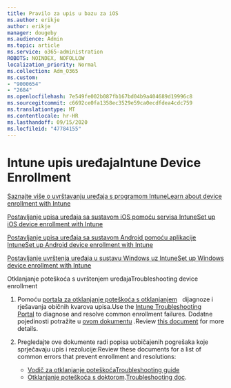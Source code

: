 ```yaml
---
title: Pravilo za upis u bazu za iOS
ms.author: erikje
author: erikje
manager: dougeby
ms.audience: Admin
ms.topic: article
ms.service: o365-administration
ROBOTS: NOINDEX, NOFOLLOW
localization_priority: Normal
ms.collection: Adm_O365
ms.custom:
- "9000654"
- "2684"
ms.openlocfilehash: 7e549fe002b087fb167bd04b9a404689d19996c8
ms.sourcegitcommit: c6692ce0fa1358ec3529e59ca0ecdfdea4cdc759
ms.translationtype: MT
ms.contentlocale: hr-HR
ms.lasthandoff: 09/15/2020
ms.locfileid: "47784155"
---
```

# <a name="intune-device-enrollment"></a><span data-ttu-id="8e166-102">Intune upis uređaja</span><span class="sxs-lookup"><span data-stu-id="8e166-102">Intune Device Enrollment</span></span>

[<span data-ttu-id="8e166-103">Saznajte više o uvrštavanju uređaja s programom Intune</span><span class="sxs-lookup"><span data-stu-id="8e166-103">Learn about device enrollment with Intune</span></span>](https://docs.microsoft.com/intune/enrollment/device-enrollment)

[<span data-ttu-id="8e166-104">Postavljanje upisa uređaja sa sustavom iOS pomoću servisa Intune</span><span class="sxs-lookup"><span data-stu-id="8e166-104">Set up iOS device enrollment with Intune</span></span>](https://docs.microsoft.com/intune/enrollment/ios-enroll)

[<span data-ttu-id="8e166-105">Postavljanje upisa uređaja sa sustavom Android pomoću aplikacije Intune</span><span class="sxs-lookup"><span data-stu-id="8e166-105">Set up Android device enrollment with Intune</span></span>](https://docs.microsoft.com/intune/android-enroll)

[<span data-ttu-id="8e166-106">Postavljanje uvrštenja uređaja u sustavu Windows uz Intune</span><span class="sxs-lookup"><span data-stu-id="8e166-106">Set up Windows device enrollment with Intune</span></span>](https://docs.microsoft.com/intune/windows-enroll)

<span data-ttu-id="8e166-107">Otklanjanje poteškoća s uvrštenjem uređaja</span><span class="sxs-lookup"><span data-stu-id="8e166-107">Troubleshooting device enrollment</span></span>

1. <span data-ttu-id="8e166-108">Pomoću [portala za otklanjanje poteškoća s otklanjanjem](https://devicemanagement.microsoft.com/#blade/Microsoft_Intune_DeviceSettings/TroubleshootBlade)   dijagnoze i rješavanja običnih kvarova upisa.</span><span class="sxs-lookup"><span data-stu-id="8e166-108">Use the [Intune Troubleshooting Portal](https://devicemanagement.microsoft.com/#blade/Microsoft_Intune_DeviceSettings/TroubleshootBlade) to diagnose and resolve common enrollment failures.</span></span> <span data-ttu-id="8e166-109">Dodatne pojedinosti potražite u [ovom dokumentu](https://docs.microsoft.com/intune/help-desk-operators) .</span><span class="sxs-lookup"><span data-stu-id="8e166-109">Review [this document](https://docs.microsoft.com/intune/help-desk-operators) for more details.</span></span>

2. <span data-ttu-id="8e166-110">Pregledajte ove dokumente radi popisa uobičajenih pogrešaka koje sprječavaju upis i rezolucije:</span><span class="sxs-lookup"><span data-stu-id="8e166-110">Review these documents for a list of common errors that prevent enrollment and resolutions:</span></span>
    - [<span data-ttu-id="8e166-111">Vodič za otklanjanje poteškoća</span><span class="sxs-lookup"><span data-stu-id="8e166-111">Troubleshooting guide</span></span>](https://support.microsoft.com/help/4469913/troubleshooting-windows-device-enrollment-problems-in-microsoft-intune)
    - <span data-ttu-id="8e166-112">[Otklanjanje poteškoća s doktorom](https://docs.microsoft.com/intune/troubleshoot-device-enrollment-in-intune).</span><span class="sxs-lookup"><span data-stu-id="8e166-112">[Troubleshooting doc](https://docs.microsoft.com/intune/troubleshoot-device-enrollment-in-intune).</span></span>

